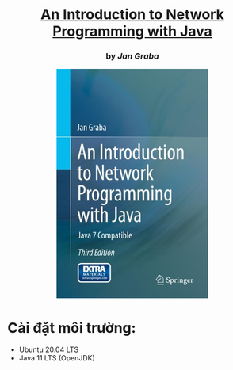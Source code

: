 <div align="center">

  # [An Introduction to Network Programming with Java](https://github.com/cuongpiger/Documents/blob/master/Java/An%20Introduction%20to%20Network%20Programming%20with%20Java%20by%20Jan%20Graba.pdf)
  ### by _Jan Graba_

  ![](./images/book_cover.jpeg)

</div>

# Cài đặt môi trường:
* Ubuntu 20.04 LTS
* Java 11 LTS (OpenJDK)
